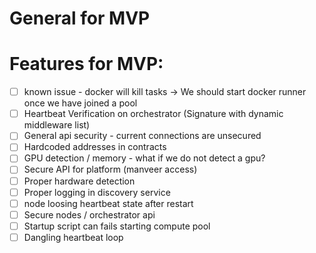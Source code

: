 
# General for MVP

# Features for MVP:
- [ ] known issue - docker will kill tasks -> We should start docker runner once we have joined a pool 
- [ ] Heartbeat Verification on orchestrator (Signature with dynamic middleware list)
- [ ] General api security - current connections are unsecured
- [ ] Hardcoded addresses in contracts 
- [ ] GPU detection / memory - what if we do not detect a gpu?
- [ ] Secure API for platform (manveer access)
- [ ] Proper hardware detection
- [ ] Proper logging in discovery service
- [ ] node loosing heartbeat state after restart 
- [ ] Secure nodes / orchestrator api
- [ ] Startup script can fails starting compute pool 
- [ ] Dangling heartbeat loop